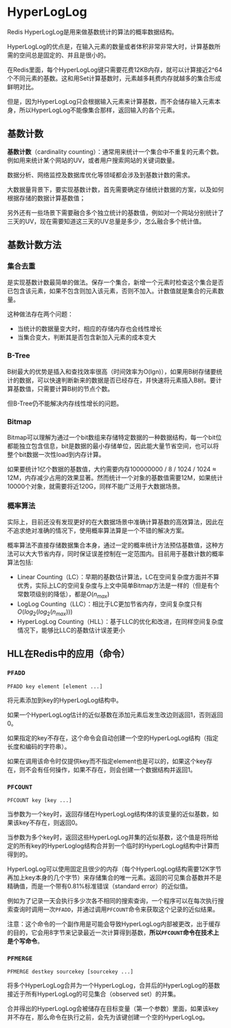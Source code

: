 # HyperLogLog

Redis HyperLogLog是用来做基数统计的算法的概率数据结构。

HyperLogLog的优点是，在输入元素的数量或者体积非常非常大时，计算基数所需的空间总是固定的、并且是很小的。

在Redis里面，每个HyperLogLog键只需要花费12KB内存，就可以计算接近2^64个不同元素的基数。这和用Set计算基数时，元素越多耗费内存就越多的集合形成鲜明对比。

但是，因为HyperLogLog只会根据输入元素来计算基数，而不会储存输入元素本身，所以HyperLogLog不能像集合那样，返回输入的各个元素。

## 基数计数

**基数计数**（cardinality counting）：通常用来统计一个集合中不重复的元素个数。例如用来统计某个网站的UV，或者用户搜索网站的关键词数量。

数据分析、网络监控及数据库优化等领域都会涉及到基数计数的需求。

大数据量背景下，要实现基数计数，首先需要确定存储统计数据的方案，以及如何根据存储的数据计算基数值；

另外还有一些场景下需要融合多个独立统计的基数值，例如对一个网站分别统计了三天的UV，现在需要知道这三天的UV总量是多少，怎么融合多个统计值。

## 基数计数方法

### 集合去重

是实现基数计数最简单的做法。保存一个集合，新增一个元素时检查这个集合是否已包含该元素，如果不包含则加入该元素，否则不加入。计数值就是集合的元素数量。

这种做法存在两个问题：

- 当统计的数据量变大时，相应的存储内存也会线性增长
- 当集合变大，判断其是否包含新加入元素的成本变大

### B-Tree

B树最大的优势是插入和查找效率很高（时间效率为O(lgn)），如果用B树存储要统计的数据，可以快速判断新来的数据是否已经存在，并快速将元素插入B树。要计算基数值，只需要计算B树的节点个数。

但B-Tree仍不能解决内存线性增长的问题。

### Bitmap

Bitmap可以理解为通过一个bit数组来存储特定数据的一种数据结构，每一个bit位都能独立包含信息，bit是数据的最小存储单位，因此能大量节省空间，也可以将整个bit数据一次性load到内存计算。

如果要统计1亿个数据的基数值，大约需要内存100000000 / 8 / 1024 / 1024 ≈ 12M，内存减少占用的效果显著。然而统计一个对象的基数值需要12M，如果统计10000个对象，就需要将近120G，同样不能广泛用于大数据场景。

### 概率算法

实际上，目前还没有发现更好的在大数据场景中准确计算基数的高效算法，因此在不追求绝对准确的情况下，使用概率算法算是一个不错的解决方案。

概率算法不直接存储数据集合本身，通过一定的概率统计方法预估基数值，这种方法可以大大节省内存，同时保证误差控制在一定范围内。目前用于基数计数的概率算法包括:

- Linear Counting（LC）：早期的基数估计算法，LC在空间复杂度方面并不算优秀，实际上LC的空间复杂度与上文中简单Bitmap方法是一样的（但是有个常数项级别的降低），都是$O(n_{max})$
- LogLog Counting（LLC）：相比于LC更加节省内存，空间复杂度只有$O(log_2(log_2(n_{max})))$
- HyperLogLog Counting（HLL）：基于LLC的优化和改进，在同样空间复杂度情况下，能够比LLC的基数估计误差更小

## HLL在Redis中的应用（命令）

### `PFADD`

```redis
PFADD key element [element ...]
```

将元素添加到key的HyperLogLog结构中。

如果一个HyperLogLog估计的近似基数在添加元素后发生改边则返回1，否则返回0。

如果指定的key不存在，这个命令会自动创建一个空的HyperLogLog结构（指定长度和编码的字符串）。

如果在调用该命令时仅提供key而不指定element也是可以的，如果这个key存在，则不会有任何操作，如果不存在，则会创建一个数据结构并返回1。

### `PFCOUNT`

```redis
PFCOUNT key [key ...]
```

当参数为一个key时，返回存储在HyperLogLog结构体的该变量的近似基数，如果该key不存在，则返回0。

当参数为多个key时，返回这些HyperLogLog并集的近似基数，这个值是将所给定的所有key的HyperLoglog结构合并到一个临时的HyperLogLog结构中计算而得到的。

HyperLogLog可以使用固定且很少的内存（每个HyperLogLog结构需要12K字节再加上key本身的几个字节）来存储集合的唯一元素。返回的可见集合基数并不是精确值，而是一个带有0.81%标准错误（standard error）的近似值。

例如为了记录一天会执行多少次各不相同的搜索查询，一个程序可以在每次执行搜索查询时调用一次`PFADD`，并通过调用`PFCOUNT`命令来获取这个记录的近似结果。

注意：这个命令的一个副作用是可能会导致HyperLogLog内部被更改，出于缓存的目的，它会用8字节来记录最近一次计算得到基数，**所以`PFCOUNT`命令在技术上是个写命令**。

### `PFMERGE`

```redis
PFMERGE destkey sourcekey [sourcekey ...]
```

将多个HyperLogLog合并为一个HyperLogLog，合并后的HyperLogLog的基数接近于所有HyperLogLog的可见集合（observed set）的并集。

合并得出的HyperLogLog会被储存在目标变量（第一个参数）里面，如果该key并不存在，那么命令在执行之前，会先为该键创建一个空的HyperLogLog。
